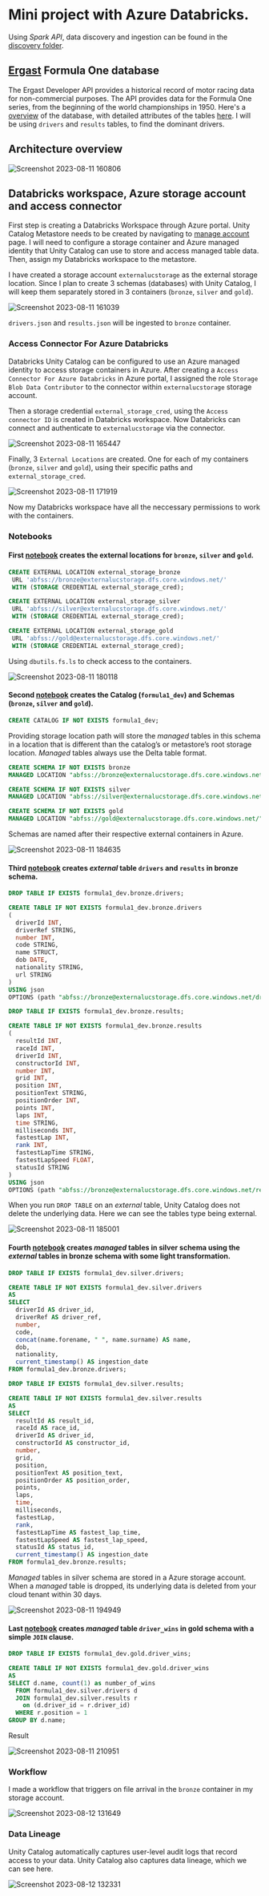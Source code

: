 # Mini project with Azure Databricks.

Using *Spark API*, data discovery and ingestion can be found in the [discovery folder](https://github.com/tanchu-git/databricks_mini_project/tree/main/discovery).

## [Ergast](http://ergast.com/mrd/) Formula One database
The Ergast Developer API provides a historical record of motor racing data for non-commercial purposes. The API provides data for the Formula One series, from the beginning of the world championships in 1950. Here's a [overview](https://github.com/tanchu-git/databricks_mini_project/assets/139019601/876ca38e-569c-49d8-879e-ab99a9a2a504) of the database, with detailed attributes of the tables [here](http://ergast.com/docs/f1db_user_guide.txt). I will be using ```drivers``` and ```results``` tables, to find the dominant drivers.

## Architecture overview
![Screenshot 2023-08-11 160806](https://github.com/tanchu-git/databricks_mini_project/assets/139019601/70c2587a-d123-4090-87a0-a2dc905ecf46)

## Databricks workspace, Azure storage account and access connector
First step is creating a Databricks Workspace through Azure portal. Unity Catalog Metastore needs to be created by navigating to [manage account](https://accounts.azuredatabricks.net/) page. I will need to configure a storage container and Azure managed identity that Unity Catalog can use to store and access managed table data. Then, assign my Databricks workspace to the metastore.

I have created a storage account ```externalucstorage``` as the external storage location. Since I plan to create 3 schemas (databases) with Unity Catalog, I will keep them separately stored in 3 containers (```bronze```, ```silver``` and ```gold```).

![Screenshot 2023-08-11 161039](https://github.com/tanchu-git/databricks_mini_project/assets/139019601/629d5b9c-aec5-4f46-af69-7266542f1c76)

```drivers.json``` and ```results.json``` will be ingested to ```bronze``` container.

### Access Connector For Azure Databricks
Databricks Unity Catalog can be configured to use an Azure managed identity to access storage containers in Azure. After creating a ```Access Connector For Azure Databricks``` in Azure portal, I assigned the role ```Storage Blob Data Contributor``` to the connector within ```externalucstorage``` storage account.

Then a storage credential ```external_storage_cred```, using the ```Access connector ID``` is created in Databricks workspace. Now Databricks can connect and authenticate to ```externalucstorage``` via the connector.

![Screenshot 2023-08-11 165447](https://github.com/tanchu-git/databricks_mini_project/assets/139019601/83323ad6-9f3f-4fd7-99b1-6876181e7861)

Finally, 3 ```External Locations``` are created. One for each of my containers (```bronze```, ```silver``` and ```gold```), using their specific paths and ```external_storage_cred```.

![Screenshot 2023-08-11 171919](https://github.com/tanchu-git/databricks_mini_project/assets/139019601/fe4ec567-0fff-44f1-a95c-fafe2b8c5b29)

Now my Databricks workspace have all the neccessary permissions to work with the containers.

### Notebooks
#### First [notebook](https://github.com/tanchu-git/databricks_mini_project/blob/main/notebooks/1_create_external_locations.ipynb) creates the external locations for ```bronze```, ```silver``` and ```gold```. 
```sql
CREATE EXTERNAL LOCATION external_storage_bronze
 URL 'abfss://bronze@externalucstorage.dfs.core.windows.net/'
 WITH (STORAGE CREDENTIAL external_storage_cred);
```
```sql
CREATE EXTERNAL LOCATION external_storage_silver
 URL 'abfss://silver@externalucstorage.dfs.core.windows.net/'
 WITH (STORAGE CREDENTIAL external_storage_cred);
```
```sql
CREATE EXTERNAL LOCATION external_storage_gold
 URL 'abfss://gold@externalucstorage.dfs.core.windows.net/'
 WITH (STORAGE CREDENTIAL external_storage_cred);
```
Using ```dbutils.fs.ls``` to check access to the containers.

![Screenshot 2023-08-11 180118](https://github.com/tanchu-git/databricks_mini_project/assets/139019601/6e02e3e6-9799-41a0-9305-3fbdf440fa46)

#### Second [notebook](https://github.com/tanchu-git/databricks_mini_project/blob/main/notebooks/2_create_catalog_schema.ipynb) creates the Catalog (```formula1_dev```) and Schemas (```bronze```, ```silver``` and ```gold```).
```sql
CREATE CATALOG IF NOT EXISTS formula1_dev;
```
Providing storage location path will store the *managed* tables in this schema in a location that is different than the catalog’s or metastore’s root storage location. *Managed* tables always use the Delta table format.
```sql
CREATE SCHEMA IF NOT EXISTS bronze
MANAGED LOCATION "abfss://bronze@externalucstorage.dfs.core.windows.net/"
```
```sql
CREATE SCHEMA IF NOT EXISTS silver
MANAGED LOCATION "abfss://silver@externalucstorage.dfs.core.windows.net/"
```
```sql
CREATE SCHEMA IF NOT EXISTS gold
MANAGED LOCATION "abfss://gold@externalucstorage.dfs.core.windows.net/"
```
Schemas are named after their respective external containers in Azure.

![Screenshot 2023-08-11 184635](https://github.com/tanchu-git/databricks_mini_project/assets/139019601/28d65e10-e5ee-459f-8ccc-46af94d853bf)

#### Third [notebook](https://github.com/tanchu-git/databricks_mini_project/blob/main/notebooks/3_create_bronze_tables.ipynb) creates *external* table ```drivers``` and ```results``` in bronze schema.
```sql
DROP TABLE IF EXISTS formula1_dev.bronze.drivers;

CREATE TABLE IF NOT EXISTS formula1_dev.bronze.drivers
(
  driverId INT,
  driverRef STRING,
  number INT,
  code STRING,
  name STRUCT,
  dob DATE,
  nationality STRING,
  url STRING
)
USING json
OPTIONS (path "abfss://bronze@externalucstorage.dfs.core.windows.net/drivers.json");
```
```sql
DROP TABLE IF EXISTS formula1_dev.bronze.results;

CREATE TABLE IF NOT EXISTS formula1_dev.bronze.results
(
  resultId INT,
  raceId INT,
  driverId INT,
  constructorId INT,
  number INT,
  grid INT,
  position INT,
  positionText STRING,
  positionOrder INT,
  points INT,
  laps INT,
  time STRING,
  milliseconds INT,
  fastestLap INT,
  rank INT,
  fastestLapTime STRING,
  fastestLapSpeed FLOAT,
  statusId STRING
)
USING json
OPTIONS (path "abfss://bronze@externalucstorage.dfs.core.windows.net/results.json");
```
When you run ```DROP TABLE``` on an *external* table, Unity Catalog does not delete the underlying data. Here we can see the tables type being external.

![Screenshot 2023-08-11 185001](https://github.com/tanchu-git/databricks_mini_project/assets/139019601/b8460f56-18d0-4c88-9ff6-98dea3e39d3b)

#### Fourth [notebook](https://github.com/tanchu-git/databricks_mini_project/blob/main/notebooks/4_create_silver_tables.ipynb) creates *managed* tables in silver schema using the *external* tables in bronze schema with some light transformation.
```sql
DROP TABLE IF EXISTS formula1_dev.silver.drivers;

CREATE TABLE IF NOT EXISTS formula1_dev.silver.drivers
AS
SELECT 
  driverId AS driver_id,
  driverRef AS driver_ref,
  number,
  code,
  concat(name.forename, " ", name.surname) AS name,
  dob,
  nationality,
  current_timestamp() AS ingestion_date
FROM formula1_dev.bronze.drivers;
```
```sql
DROP TABLE IF EXISTS formula1_dev.silver.results;

CREATE TABLE IF NOT EXISTS formula1_dev.silver.results
AS
SELECT 
  resultId AS result_id,
  raceId AS race_id,
  driverId AS driver_id,
  constructorId AS constructor_id,
  number,
  grid,
  position,
  positionText AS position_text,
  positionOrder AS position_order,
  points,
  laps,
  time,
  milliseconds,
  fastestLap,
  rank,
  fastestLapTime AS fastest_lap_time,
  fastestLapSpeed AS fastest_lap_speed,
  statusId AS status_id,
  current_timestamp() AS ingestion_date
FROM formula1_dev.bronze.results;
```
*Managed* tables in silver schema are stored in a Azure storage account. When a *managed* table is dropped, its underlying data is deleted from your cloud tenant within 30 days. 

![Screenshot 2023-08-11 194949](https://github.com/tanchu-git/databricks_mini_project/assets/139019601/e87739dd-367d-4716-8297-ec24f17e6d6e)

#### Last [notebook](https://github.com/tanchu-git/databricks_mini_project/blob/main/notebooks/5_create_gold_tables.ipynb) creates *managed* table ```driver_wins``` in gold schema with a simple ```JOIN``` clause.
```sql
DROP TABLE IF EXISTS formula1_dev.gold.driver_wins;

CREATE TABLE IF NOT EXISTS formula1_dev.gold.driver_wins
AS
SELECT d.name, count(1) as number_of_wins
  FROM formula1_dev.silver.drivers d
  JOIN formula1_dev.silver.results r
    on (d.driver_id = r.driver_id)
  WHERE r.position = 1
GROUP BY d.name;
```
Result

![Screenshot 2023-08-11 210951](https://github.com/tanchu-git/databricks_mini_project/assets/139019601/4d492de1-1c60-4d06-8cf6-f9a8162d0d5c)

### Workflow
I made a workflow that triggers on file arrival in the ```bronze``` container in my storage account.

![Screenshot 2023-08-12 131649](https://github.com/tanchu-git/databricks_mini_project/assets/139019601/6d117b64-6ce1-4856-9449-c697cdcfb29b)


### Data Lineage
Unity Catalog automatically captures user-level audit logs that record access to your data. Unity Catalog also captures data lineage, which we can see here.

![Screenshot 2023-08-12 132331](https://github.com/tanchu-git/databricks_mini_project/assets/139019601/7dc03f8f-8586-4a77-8dcc-2d508c82b39b)
